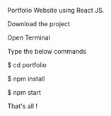 Portfolio Website using React JS.

Download the project

Open Terminal

Type the below commands

$ cd portfolio

$ npm install

$ npm start

That's all !

